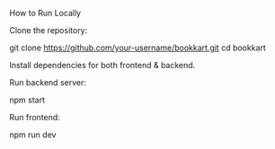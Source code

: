 How to Run Locally

Clone the repository:

git clone https://github.com/your-username/bookkart.git
cd bookkart


Install dependencies for both frontend & backend.

Run backend server:

npm start


Run frontend:

npm run dev